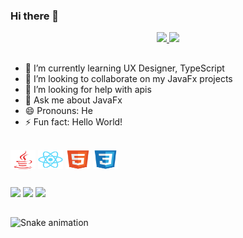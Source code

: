 ### Hi there 👋

<div align="center">
  <a href="https://github.com/gleidsonmt">
  <img height="160em" src="https://github-readme-stats.vercel.app/api?username=gleidsonmt&show_icons=true&theme=dark&include_all_commits=true&count_private=true"/>
  <img height="160em" src="https://github-readme-stats.vercel.app/api/top-langs/?username=gleidsonmt&layout=compact&langs_count=7&theme=dark"/>
  </a>
</div>
  
  ##
  
- 🌱 I’m currently learning UX Designer, TypeScript
- 👯 I’m looking to collaborate on my JavaFx projects
- 🤔 I’m looking for help with apis
- 💬 Ask me about JavaFx
- 😄 Pronouns: He
- ⚡ Fun fact: Hello World!
  
<div style="display: inline_block"><br>
  <img align="center" alt="Rafa-Ts" height="30" width="40" src="https://raw.githubusercontent.com/devicons/devicon/master/icons/java/java-plain.svg">
  <img align="center" alt="Rafa-React" height="30" width="40" src="https://raw.githubusercontent.com/devicons/devicon/master/icons/react/react-original.svg">
  <img align="center" alt="Rafa-HTML" height="30" width="40" src="https://raw.githubusercontent.com/devicons/devicon/master/icons/html5/html5-original.svg">
  <img align="center" alt="Rafa-CSS" height="30" width="40" src="https://raw.githubusercontent.com/devicons/devicon/master/icons/css3/css3-original.svg">
</div>

##

<div> 
  
  <a href="https://www.youtube.com/channel/UC1kHpuXjBGBQBZZ4bRXyXnA" target="_blank"><img src="https://img.shields.io/badge/YouTube-FF0000?style=for-the-badge&logo=youtube&logoColor=white" target="_blank"></a>
  <a href="https://instagram.com/gleidson.nevesdasilveira/" target="_blank"><img src="https://img.shields.io/badge/-Instagram-%23E4405F?style=for-the-badge&logo=instagram&logoColor=white" target="_blank"></a>
  <a href = "mailto:gleidisonmt@gmail.com"><img src="https://img.shields.io/badge/-Gmail-%23333?style=for-the-badge&logo=gmail&logoColor=white" target="_blank"></a>
 

</div>
  
##
![Snake animation](https://github.com/gleidson28/gleidsonmt/blob/output/github-contribution-grid-snake.svg)  
 
